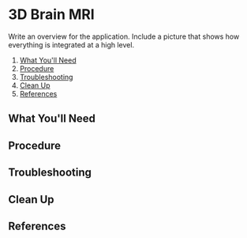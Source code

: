 # 3D Brain MRI

Write an overview for the application. Include a picture that shows how everything is integrated
at a high level.

1. [What You'll Need](#what-youll-need)
1. [Procedure](#procedure)
1. [Troubleshooting](#troubleshooting)
1. [Clean Up](#clean-up)
1. [References](#references)

## What You'll Need

## Procedure

## Troubleshooting

## Clean Up

## References
